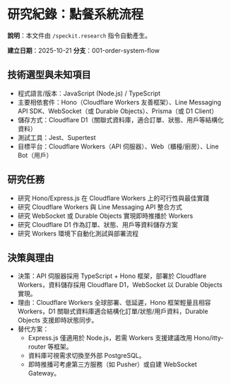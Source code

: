 
# 研究紀錄：點餐系統流程

**說明**：本文件由 `/speckit.research` 指令自動產生。

**建立日期**：2025-10-21
**分支**：001-order-system-flow

## 技術選型與未知項目

- 程式語言/版本：JavaScript (Node.js) / TypeScript
- 主要相依套件：Hono（Cloudflare Workers 友善框架）、Line Messaging API SDK、WebSocket（或 Durable Objects）、Prisma（或 D1 Client）
- 儲存方式：Cloudflare D1（關聯式資料庫，適合訂單、狀態、用戶等結構化資料）
- 測試工具：Jest、Supertest
- 目標平台：Cloudflare Workers（API 伺服器）、Web（櫃檯/廚房）、Line Bot（用戶）

## 研究任務
- 研究 Hono/Express.js 在 Cloudflare Workers 上的可行性與最佳實踐
- 研究 Cloudflare Workers 與 Line Messaging API 整合方式
- 研究 WebSocket 或 Durable Objects 實現即時推播於 Workers
- 研究 Cloudflare D1 作為訂單、狀態、用戶等資料儲存方案
- 研究 Workers 環境下自動化測試與部署流程

## 決策與理由
- 決策：API 伺服器採用 TypeScript + Hono 框架，部署於 Cloudflare Workers，資料儲存採用 Cloudflare D1，WebSocket 以 Durable Objects 實現。
- 理由：Cloudflare Workers 全球部署、低延遲，Hono 框架輕量且相容 Workers，D1 關聯式資料庫適合結構化訂單/狀態/用戶資料，Durable Objects 支援即時狀態同步。
- 替代方案：
  - Express.js 僅適用於 Node.js，若需 Workers 支援建議改用 Hono/itty-router 等框架。
  - 資料庫可視需求切換至外部 PostgreSQL。
  - 即時推播可考慮第三方服務（如 Pusher）或自建 WebSocket Gateway。
